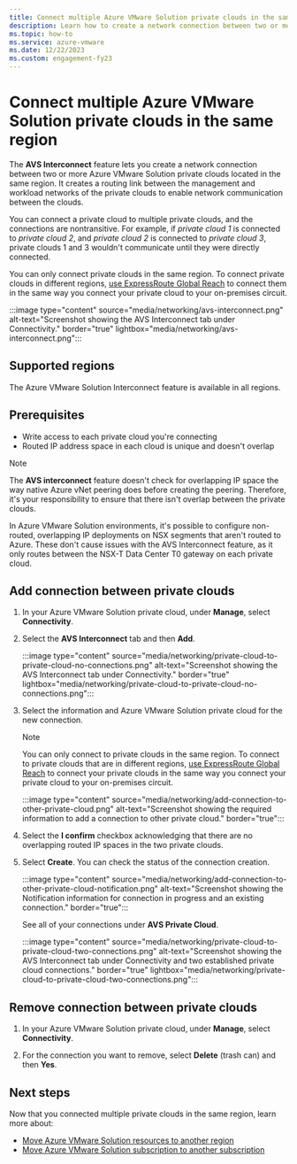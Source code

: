 ```yaml
---
title: Connect multiple Azure VMware Solution private clouds in the same region
description: Learn how to create a network connection between two or more Azure VMware Solution private clouds located in the same region.
ms.topic: how-to 
ms.service: azure-vmware
ms.date: 12/22/2023
ms.custom: engagement-fy23
---
```


# Connect multiple Azure VMware Solution private clouds in the same region

The **AVS Interconnect** feature lets you create a network connection between two or more Azure VMware Solution private clouds located in the same region. It creates a routing link between the management and workload networks of the private clouds to enable network communication between the clouds.

You can connect a private cloud to multiple private clouds, and the connections are nontransitive. For example, if _private cloud 1_ is connected to _private cloud 2_, and _private cloud 2_ is connected to _private cloud 3_, private clouds 1 and 3 wouldn't communicate until they were directly connected.

You can only connect private clouds in the same region. To connect private clouds in different regions, [use ExpressRoute Global Reach](tutorial-expressroute-global-reach-private-cloud.md) to connect them in the same way you connect your private cloud to your on-premises circuit.

:::image type="content" source="media/networking/avs-interconnect.png" alt-text="Screenshot showing the AVS Interconnect tab under Connectivity." border="true" lightbox="media/networking/avs-interconnect.png":::

## Supported regions

The Azure VMware Solution Interconnect feature is available in all regions.

## Prerequisites

- Write access to each private cloud you're connecting
- Routed IP address space in each cloud is unique and doesn't overlap

>[!NOTE]
>The **AVS interconnect** feature doesn't check for overlapping IP space the way native Azure vNet peering does before creating the peering. Therefore, it's your responsibility to ensure that there isn't overlap between the private clouds.
>
>In Azure VMware Solution environments, it's possible to configure non-routed, overlapping IP deployments on NSX segments that aren't routed to Azure.  These don't cause issues with the AVS Interconnect feature, as it only routes between the NSX-T Data Center T0 gateway on each private cloud.


## Add connection between private clouds

1. In your Azure VMware Solution private cloud, under **Manage**, select **Connectivity**.

2. Select the **AVS Interconnect** tab and then **Add**.

   :::image type="content" source="media/networking/private-cloud-to-private-cloud-no-connections.png" alt-text="Screenshot showing the AVS Interconnect tab under Connectivity." border="true" lightbox="media/networking/private-cloud-to-private-cloud-no-connections.png":::

3. Select the information and Azure VMware Solution private cloud for the new connection.

   >[!NOTE]
   >You can only connect to private clouds in the same region. To connect to private clouds that are in different regions, [use ExpressRoute Global Reach](tutorial-expressroute-global-reach-private-cloud.md) to connect your private clouds in the same way you connect your private cloud to your on-premises circuit. 

   :::image type="content" source="media/networking/add-connection-to-other-private-cloud.png" alt-text="Screenshot showing the required information to add a connection to other private cloud." border="true":::


4. Select the **I confirm** checkbox acknowledging that there are no overlapping routed IP spaces in the two private clouds. 

5. Select **Create**.  You can check the status of the connection creation.

   :::image type="content" source="media/networking/add-connection-to-other-private-cloud-notification.png" alt-text="Screenshot showing the Notification information for connection in progress and an existing connection." border="true":::

   See all of your connections under **AVS Private Cloud**.
   
   :::image type="content" source="media/networking/private-cloud-to-private-cloud-two-connections.png" alt-text="Screenshot showing the AVS Interconnect tab under Connectivity and two established private cloud connections." border="true" lightbox="media/networking/private-cloud-to-private-cloud-two-connections.png":::


## Remove connection between private clouds

1. In your Azure VMware Solution private cloud, under **Manage**, select **Connectivity**.

2. For the connection you want to remove, select **Delete** (trash can) and then **Yes**.


## Next steps

Now that you connected multiple private clouds in the same region, learn more about:

- [Move Azure VMware Solution resources to another region](move-azure-vmware-solution-across-regions.md)
- [Move Azure VMware Solution subscription to another subscription](move-ea-csp-subscriptions.md)
